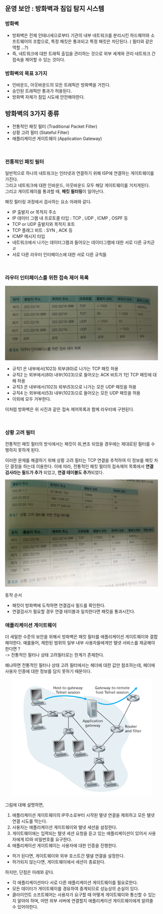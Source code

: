 ## 운영 보안 : 방화벽과 침입 탐지 시스템

### 방화벽

- 방화벽은 전체 인테너세으로부터 기관의 내부 네트워크를 분리시킨 하드웨어와 소프트웨어의 조합으로, 특정 패킷은 통과되고 특정 패킷은 차단된다. ( 필터와 같은 역할 ...?)
- 즉, 네트워크에 대한 트래픽 출입을 관리하는 것으로 외부 세계와 관리 네트워크 간 접속을 제어할 수 있는 것이다.

### 방화벽의 목표 3가지

- 인바운드, 아웃바운드의 모든 트래픽은 방화벽을 거친다.
- 승인된 트래픽만 통과가 허용된다.
- 방화벽 자체가 침입 시도에 안전해야한다.

## 방화벽의 3가지 종류

- 전통적인 패킷 필터 (Traditional Packet Filter)
- 상황 고려 필터 (Stateful Filter)
- 애플리케이션 게이트웨이 (Application Gateway)

<br>

### 전통적인 패킷 필터

일반적으로 하나의 네트워크는 인터넷과 연결하기 위해 ISP에 연결하는 게이트웨이를 가진다.<br>
그리고 네트워크에 대한 인바운드, 아웃바운드 모두 해당 게이트웨이를 거치게된다.<br>
그리고 게이트웨이를 통과할 때, **패킷 필터링**이 일어난다.

패킷 필터링 과정에서 검사하는 요소 아래와 같다.

- IP 출발지 or 목적지 주소
- IP 데이터 그램 내 프로토콜 타입 : TCP , UDP , ICMP , OSPF 등
- TCP or UDP 출발지와 목적지 포트
- TCP 플래그 비트 : SYN , ACK 등
- ICMP 메시지 타입
- 네트워크에서 나가는 데이터그램과 들어오는 데이터그램에 대한 서로 다른 규치귿ㄹ
- 서로 다른 라우터 인터페이스에 대한 서로 다른 규칙들

<br>

### 라우터 인터페이스를 위한 접속 제어 목록

<p align="center">
<img src="resources/이미지6.jpeg"></img>
</p>

- 규칙1 은 내부에서(1023) 외부(80)로 나가는 TCP 패킷 허용
- 규칙2 는 외부에서(80) 내부(1023)으로 들어오는 ACK 비트가 1인 TCP 패킷에 대해 허용
- 규칙3 은 내부에서(1023) 외부(53)으로 나가는 모든 UDP 패킷을 허용
- 규칙4 는 외부에서(53) 내부(1023)으로 들어오는 모든 UDP 패킷을 허용
- 이외에 모두 거부한다.

이처럼 방화벽은 위 사진과 같은 접속 제어목록과 함께 라우터에 구현된다. <br>

<br>

### 상황 고려 필터

전통적인 패킷 필터의 방식에서는 패킷이 위,변조 되었을 경우에는 제대로된 필터를 수행하지 못하게 된다.

이러한 문제를 해결하기 위해 상황 고려 필터는 TCP 연결을 추적하여 이 정보를 패킷 차단 결정을 하는데 이용한다.
이에 따라, 전통적인 패킷 필터의 접속제어 목록에서 **연결 검사라는 필드가 추가** 되었고, **연결 테이블도 추가**되었다.

<p align="center">
<img src="resources/이미지5.jpeg"></img>
</p>

동작 순서

- 패킷이 방화벽에 도착하면 연결검사 필드를 확인한다.
- 연결검사가 필요할 경우 연결 테이블과 일치한다면 패킷을 통과시킨다.

### 애플리케이션 게이트웨이

더 세밀한 수준의 보안을 위해서 방화벽은 패킷 필터를 애플리케이션 게이트웨이와 결합해야한다.
예를들어, 제한된 범위의 일부 내부 사용자들에게만 텔넷 서비스를 제공해야한다면 ? <br>
-> 전통적인 필터나 상태 고려필터로는 한계가 존재한다.

왜냐하면 전통적인 필터나 상태 고려 필터에서는 헤더에 대한 값만 참조하는데, 헤더에 사용자 인증에 대한 정보를 담지 못하기 때문이다.

<p align="center">
<img src="resources/이미지7.png"></img>
</p>

그림에 대해 설명하면,

1. 애플리케이션 게이트웨이의 IP주소로부터 시작된 텔넷 연결을 제외하고 모든 텔넷 연결 시도를 막는다.
2. 사용자는 애플리케이션 게이트웨이와 텔넷 세션을 설정한다.
3. 게이트웨이에는 입력되는 텔넷 세션 요청을 듣고 있는 애플리케이션이 있어서 사용자에게 ID와 비밀번호를 요구한다.
4. 애플리케이션 게이트웨이는 사용자에 대한 인증을 진행한다.

- 허가 된다면, 게이트웨이와 외부 호스트간 텔넬 연결을 설정한다.
- 허가되지 않는다면, 게이트웨이에서 세션이 종료된다.

하지만, 단점은 아래와 같다.

- 각 애플리케이션마다 서로 다른 애플리케이션 게이트웨이를 필요로한다.
- 모든 데이터가 게이트웨이를 경유하여 중계되므로 성능상의 손실이 있다.
- 클라이언트 소프트웨어는 사용자가 요구할 때 어떻게 게이트웨이와 통신할 수 있는지 알아야 하며, 어떤 외부 서버에 연결할지 애플리케이션 게이트웨이에게 알려줄 수 있어야한다.
